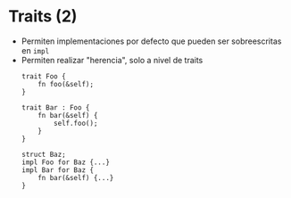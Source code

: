 # Traits (2)

* Permiten implementaciones por defecto que pueden ser sobreescritas en `impl`
* Permiten realizar "herencia", solo a nivel de traits
    ```
    trait Foo {
        fn foo(&self);
    }

    trait Bar : Foo {
        fn bar(&self) {
            self.foo();
        }
    }

    struct Baz;
    impl Foo for Baz {...}
    impl Bar for Baz {
        fn bar(&self) {...}
    }
    ```
